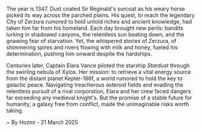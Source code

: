 
The year is 1347.  Dust coated Sir Reginald's surcoat as his weary horse picked its way across the parched plains.  His quest, to reach the legendary City of Zerzura rumored to hold untold riches and ancient knowledge, had taken him far from his homeland.  Each day brought new perils: bandits lurking in shadowed canyons, the relentless sun beating down, and the gnawing fear of starvation. Yet, the whispered stories of Zerzura, of shimmering spires and rivers flowing with milk and honey, fueled his determination, pushing him onward despite the hardships.

Centuries later, Captain Elara Vance piloted the starship *Stardust* through the swirling nebula of Xylos.  Her mission: to retrieve a vital energy source from the distant planet Kepler-186f, a world rumored to hold the key to galactic peace.  Navigating treacherous asteroid fields and evading the relentless pursuit of a rival corporation, Elara and her crew faced dangers far exceeding any medieval knight's. But the promise of a stable future for humanity, a galaxy free from conflict, made the unimaginable risks worth taking.

~ By Hozmi - 21 March 2025
